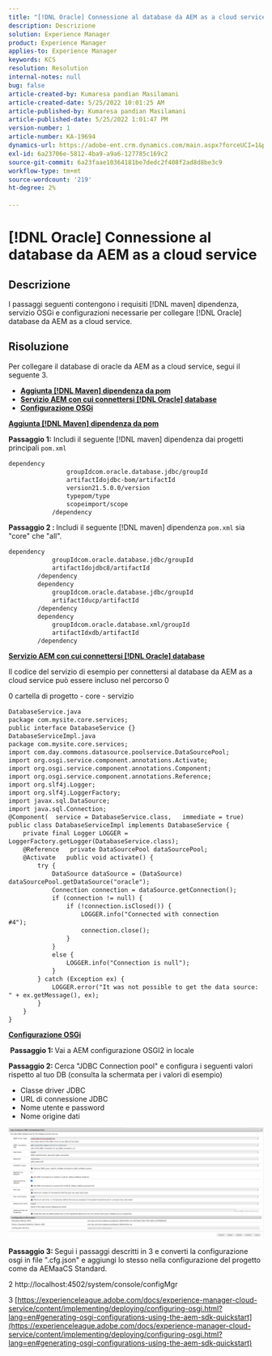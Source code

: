 ```yaml
---
title: "[!DNL Oracle] Connessione al database da AEM as a cloud service"
description: Descrizione
solution: Experience Manager
product: Experience Manager
applies-to: Experience Manager
keywords: KCS
resolution: Resolution
internal-notes: null
bug: false
article-created-by: Kumaresa pandian Masilamani
article-created-date: 5/25/2022 10:01:25 AM
article-published-by: Kumaresa pandian Masilamani
article-published-date: 5/25/2022 1:01:47 PM
version-number: 1
article-number: KA-19694
dynamics-url: https://adobe-ent.crm.dynamics.com/main.aspx?forceUCI=1&pagetype=entityrecord&etn=knowledgearticle&id=69414ca1-11dc-ec11-a7b6-0022480b073d
exl-id: 6a23706e-5812-4ba9-a9a6-127785c169c2
source-git-commit: 6a23faae10364181be7dedc2f408f2ad8d8be3c9
workflow-type: tm+mt
source-wordcount: '219'
ht-degree: 2%

---
```


# [!DNL Oracle] Connessione al database da AEM as a cloud service

## Descrizione


I passaggi seguenti contengono i requisiti [!DNL maven] dipendenza, servizio OSGi e configurazioni necessarie per collegare [!DNL Oracle] database da AEM as a cloud service.


## Risoluzione


Per collegare il database di oracle da AEM as a cloud service, segui il seguente 3.

- <u><b>Aggiunta [!DNL Maven] dipendenza da pom</b></u>
- <u><b>Servizio AEM con cui connettersi [!DNL Oracle] database</b></u>
- <u><b>Configurazione OSGi</b></u>


<u><b>Aggiunta [!DNL Maven] dipendenza da pom</b></u>

<b>Passaggio 1:</b> Includi il seguente [!DNL maven] dipendenza dai progetti principali `pom.xml`

```
dependency
                groupIdcom.oracle.database.jdbc/groupId
                artifactIdojdbc-bom/artifactId
                version21.5.0.0/version
                typepom/type
                scopeimport/scope
            /dependency
```

<b>Passaggio 2 : </b>Includi il seguente [!DNL maven] dipendenza `pom.xml` sia &quot;core&quot; che &quot;all&quot;.

```
dependency
            groupIdcom.oracle.database.jdbc/groupId
            artifactIdojdbc8/artifactId
        /dependency
        dependency
            groupIdcom.oracle.database.jdbc/groupId
            artifactIducp/artifactId
        /dependency
        dependency
            groupIdcom.oracle.database.xml/groupId
            artifactIdxdb/artifactId
        /dependency
```

<u><b>Servizio AEM con cui connettersi [!DNL Oracle] database</b></u>

Il codice del servizio di esempio per connettersi al database da AEM as a cloud service può essere incluso nel percorso 0

0 cartella di progetto - core - servizio

```
DatabaseService.java
package com.mysite.core.services; 
public interface DatabaseService {}
DatabaseServiceImpl.java
package com.mysite.core.services; 
import com.day.commons.datasource.poolservice.DataSourcePool;
import org.osgi.service.component.annotations.Activate;
import org.osgi.service.component.annotations.Component;
import org.osgi.service.component.annotations.Reference;
import org.slf4j.Logger;
import org.slf4j.LoggerFactory; 
import javax.sql.DataSource;
import java.sql.Connection; 
@Component(  service = DatabaseService.class,   immediate = true) public class DatabaseServiceImpl implements DatabaseService {   
    private final Logger LOGGER = LoggerFactory.getLogger(DatabaseService.class);   
    @Reference   private DataSourcePool dataSourcePool;   
    @Activate   public void activate() {     
        try {      
            DataSource dataSource = (DataSource) dataSourcePool.getDataSource("oracle");      
            Connection connection = dataSource.getConnection();       
            if (connection != null) {        
                if (!connection.isClosed()) {          
                    LOGGER.info("Connected with connection #4");          
                    connection.close();        
                }      
            }      
            else {        
                LOGGER.info("Connection is null");      
            }    
        } catch (Exception ex) {      
            LOGGER.error("It was not possible to get the data source: " + ex.getMessage(), ex);    
        }  
    }
}
```

<u><b>Configurazione OSGi</b></u>

<b> Passaggio 1: </b>Vai a AEM configurazione OSGI2 in locale

<b>Passaggio 2: </b>Cerca &quot;JDBC Connection pool&quot; e configura i seguenti valori rispetto al tuo DB (consulta la schermata per i valori di esempio)

- Classe driver JDBC
- URL di connessione JDBC
- Nome utente e password
- Nome origine dati


![](assets/265e1a49-24dc-ec11-a7b6-0022480b073d.png)

<b>Passaggio 3: </b>Segui i passaggi descritti in 3 e converti la configurazione osgi in file &quot;.cfg.json&quot; e aggiungi lo stesso nella configurazione del progetto come da AEMaaCS Standard.

2 http://localhost:4502/system/console/configMgr

3 [https://experienceleague.adobe.com/docs/experience-manager-cloud-service/content/implementing/deploying/configuring-osgi.html?lang=en#generating-osgi-configurations-using-the-aem-sdk-quickstart](https://experienceleague.adobe.com/docs/experience-manager-cloud-service/content/implementing/deploying/configuring-osgi.html?lang=en#generating-osgi-configurations-using-the-aem-sdk-quickstart)
